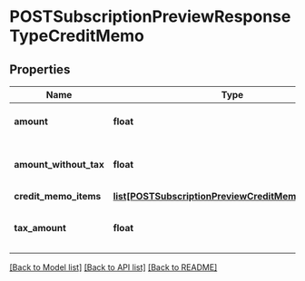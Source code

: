 # POSTSubscriptionPreviewResponseTypeCreditMemo

## Properties
Name | Type | Description | Notes
------------ | ------------- | ------------- | -------------
**amount** | **float** | Credit memo amount. | [optional] 
**amount_without_tax** | **float** | Credit memo amount minus tax. | [optional] 
**credit_memo_items** | [**list[POSTSubscriptionPreviewCreditMemoItemsType]**](POSTSubscriptionPreviewCreditMemoItemsType.md) |  | [optional] 
**tax_amount** | **float** | Tax amount on the credit memo. | [optional] 

[[Back to Model list]](../README.md#documentation-for-models) [[Back to API list]](../README.md#documentation-for-api-endpoints) [[Back to README]](../README.md)


